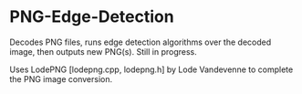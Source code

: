 # PNG-Edge-Detection
Decodes PNG files, runs edge detection algorithms over the decoded image, then outputs new PNG(s). Still in progress.

Uses LodePNG [lodepng.cpp, lodepng.h] by Lode Vandevenne to complete the PNG image conversion.

